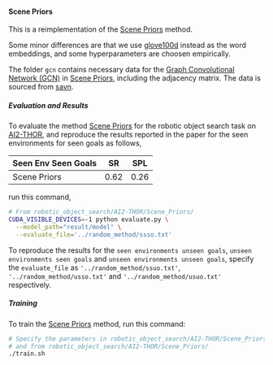 #### Scene Priors

This is a reimplementation of the [Scene Priors](https://arxiv.org/pdf/1810.06543.pdf) method.

Some minor differences are that we use [glove100d](https://nlp.stanford.edu/projects/glove/) instead as the word embeddings, and some hyperparameters are choosen empirically.

The folder `gcn` contains necessary data for the [Graph Convolutional Network (GCN)](https://arxiv.org/abs/1609.02907) in [Scene Priors](https://arxiv.org/pdf/1810.06543.pdf), including the adjacency matrix. The data is sourced from [savn](https://github.com/allenai/savn).

##### Evaluation and Results

To evaluate the method [Scene Priors](https://arxiv.org/pdf/1810.06543.pdf)  for the robotic object search task on [AI2-THOR](https://ai2thor.allenai.org/ithor/), and reproduce the results reported in the paper for the seen environments for seen goals as follows,

| Seen Env Seen Goals     | SR    | SPL  |
| :-----------------------| :----:|:----:|
| Scene Priors            | 0.62  | 0.26 |

run this command,

```bash
# From robotic_object_search/AI2-THOR/Scene_Priors/
CUDA_VISIBLE_DEVICES=-1 python evaluate.py \
  --model_path="result/model" \
  --evaluate_file='../random_method/ssso.txt' 
```
To reproduce the results for the `seen environments unseen goals`, `unseen environments seen goals` and `unseen environments unseen goals`, specify the `evaluate_file` as `'../random_method/ssuo.txt'`, `'../random_method/usso.txt'` and `'../random_method/usuo.txt'` respectively.

##### Training

To train the [Scene Priors](https://arxiv.org/pdf/1810.06543.pdf)  method, run this command:

```bash
# Specify the parameters in robotic_object_search/AI2-THOR/Scene_Priors/train.sh, 
# and from robotic_object_search/AI2-THOR/Scene_Priors/
./train.sh
```

